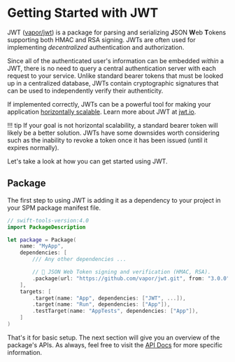 # Getting Started with JWT

JWT ([vapor/jwt](https://github.com/vapor/jwt)) is a package for parsing and serializing **J**SON **W**eb **T**okens supporting both HMAC and RSA signing. JWTs are often used for implementing _decentralized_ authentication and authorization. 

Since all of the authenticated user's information can be embedded _within_ a JWT, there is no need to query a central authentication server with each request to your service. Unlike standard bearer tokens that must be looked up in a centralized database, JWTs contain cryptographic signatures that can be used to independently verify their authenticity.

If implemented correctly, JWTs can be a powerful tool for making your application [horizontally scalable](https://stackoverflow.com/questions/11707879/difference-between-scaling-horizontally-and-vertically-for-databases). Learn more about JWT at [jwt.io](https://jwt.io).

!!! tip
    If your goal is not horizontal scalability, a standard bearer token will likely be a better solution. JWTs have some downsides worth considering such as the inability to revoke a token once it has been issued (until it expires normally). 

Let's take a look at how you can get started using JWT.

## Package

The first step to using JWT is adding it as a dependency to your project in your SPM package manifest file.

```swift
// swift-tools-version:4.0
import PackageDescription

let package = Package(
    name: "MyApp",
    dependencies: [
        /// Any other dependencies ...

        // 🔏 JSON Web Token signing and verification (HMAC, RSA).
        .package(url: "https://github.com/vapor/jwt.git", from: "3.0.0"),
    ],
    targets: [
        .target(name: "App", dependencies: ["JWT", ...]),
        .target(name: "Run", dependencies: ["App"]),
        .testTarget(name: "AppTests", dependencies: ["App"]),
    ]
)
```

That's it for basic setup. The next section will give you an overview of the package's APIs. As always, feel free to visit the [API Docs](#fixme) for more specific information.
